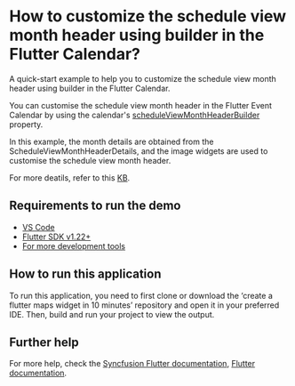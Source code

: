 # How to customize the schedule view month header using builder in the Flutter Calendar?

A quick-start example to help you to customize the schedule view month header using builder in the Flutter Calendar.

You can customise the schedule view month header in the Flutter Event Calendar by using the calendar's [scheduleViewMonthHeaderBuilder](https://help.syncfusion.com/flutter/calendar/builders#schedule-view-month-header-builder) property.

In this example, the month details are obtained from the ScheduleViewMonthHeaderDetails, and the image widgets are used to customise the schedule view month header.

For more deatils, refer to this [KB](https://www.syncfusion.com/kb/12064/how-to-customize-the-schedule-view-month-header-using-builder-in-the-flutter-calendar).

## Requirements to run the demo
* [VS Code](https://code.visualstudio.com/download)
* [Flutter SDK v1.22+](https://flutter.dev/docs/development/tools/sdk/overview)
* [For more development tools](https://flutter.dev/docs/development/tools/devtools/overview)

## How to run this application
To run this application, you need to first clone or download the ‘create a flutter maps widget in 10 minutes’ repository and open it in your preferred IDE. Then, build and run your project to view the output.

## Further help
For more help, check the [Syncfusion Flutter documentation](https://help.syncfusion.com/flutter/introduction/overview),
 [Flutter documentation](https://flutter.dev/docs/get-started/install).